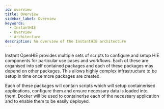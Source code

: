 ```yaml
---
id: overview
title: Overview
sidebar_label: Overview
keywords:
  - InstantHIE
  - Overview
  - Architecture
description: An overview of the InstantHIE architecture
---
```


Instant OpenHIE provides multiple sets of scripts to configure and setup HIE components for particular use cases and workflows. Each of these are organised into self contained packages and each of these packages may depend on other packages. This allows highly complex infrastructure to be setup in time once more packages are created.

Each of these packages will contain scripts which will setup containerised applications, configure them and ensure necessary data is loaded into them. Docker will be used to containerise each of the necessary application and to enable them to be easily deployed.
